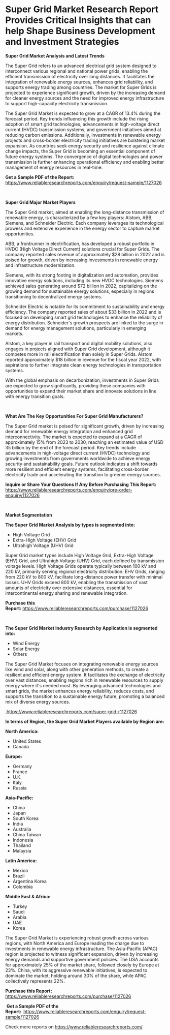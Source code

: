 <p><h1>Super Grid Market Research Report Provides Critical Insights that can help Shape Business Development and Investment Strategies</h1></p><p><strong>Super Grid Market Analysis and Latest Trends</strong></p>
<p><p>The Super Grid refers to an advanced electrical grid system designed to interconnect various regional and national power grids, enabling the efficient transmission of electricity over long distances. It facilitates the integration of renewable energy sources, enhances grid reliability, and supports energy trading among countries. The market for Super Grids is projected to experience significant growth, driven by the increasing demand for cleaner energy sources and the need for improved energy infrastructure to support high-capacity electricity transmission.</p><p>The Super Grid Market is expected to grow at a CAGR of 13.4% during the forecast period. Key trends influencing this growth include the rising adoption of smart grid technologies, advancements in high-voltage direct current (HVDC) transmission systems, and government initiatives aimed at reducing carbon emissions. Additionally, investments in renewable energy projects and cross-border electricity trading initiatives are bolstering market expansion. As countries seek energy security and resilience against climate change impacts, the Super Grid is becoming an essential component of future energy systems. The convergence of digital technologies and power transmission is further enhancing operational efficiency and enabling better management of energy resources in real-time.</p></p>
<p><strong>Get a Sample PDF of the Report:&nbsp;</strong> <a href="https://www.reliableresearchreports.com/enquiry/request-sample/1127026?utm_campaign=3084&utm_medium=2&utm_source=Github&utm_content=ia&utm_term=08042025&utm_id=super-grid">https://www.reliableresearchreports.com/enquiry/request-sample/1127026</a></p>
<p>&nbsp;</p>
<p><strong>Super Grid Major Market Players</strong></p>
<p><p>The Super Grid market, aimed at enabling the long-distance transmission of renewable energy, is characterized by a few key players: Alstom, ABB, Siemens, and Schneider Electric. Each company leverages its technological prowess and extensive experience in the energy sector to capture market opportunities.</p><p>ABB, a frontrunner in electrification, has developed a robust portfolio in HVDC (High Voltage Direct Current) solutions crucial for Super Grids. The company reported sales revenue of approximately $28 billion in 2022 and is poised for growth, driven by increasing investments in renewable energy and infrastructure modernization.</p><p>Siemens, with its strong footing in digitalization and automation, provides innovative energy solutions, including its new HVDC technologies. Siemens achieved sales generating around $72 billion in 2022, capitalizing on the growing demand for sustainable energy solutions, especially in regions transitioning to decentralized energy systems.</p><p>Schneider Electric is notable for its commitment to sustainability and energy efficiency. The company reported sales of about $33 billion in 2022 and is focused on developing smart grid technologies to enhance the reliability of energy distribution. Schneider's growth prospects are linked to the surge in demand for energy management solutions, particularly in emerging markets.</p><p>Alstom, a key player in rail transport and digital mobility solutions, also engages in projects aligned with Super Grid development, although it competes more in rail electrification than solely in Super Grids. Alstom reported approximately $18 billion in revenue for the fiscal year 2022, with aspirations to further integrate clean energy technologies in transportation systems.</p><p>With the global emphasis on decarbonization, investments in Super Grids are expected to grow significantly, providing these companies with opportunities to expand their market share and innovate solutions in line with energy transition goals.</p></p>
<p>&nbsp;</p>
<p><strong>What Are The Key Opportunities For Super Grid Manufacturers?</strong></p>
<p><p>The Super Grid market is poised for significant growth, driven by increasing demand for renewable energy integration and enhanced grid interconnectivity. The market is expected to expand at a CAGR of approximately 15% from 2023 to 2030, reaching an estimated value of USD 35 billion by the end of the forecast period. Key trends include advancements in high-voltage direct current (HVDC) technology and growing investments from governments worldwide to achieve energy security and sustainability goals. Future outlook indicates a shift towards more resilient and efficient energy systems, facilitating cross-border electricity trade and accelerating the transition to greener energy sources.</p></p>
<p><strong>Inquire or Share Your Questions If Any Before Purchasing This Report:</strong> <a href="https://www.reliableresearchreports.com/enquiry/pre-order-enquiry/1127026?utm_campaign=3084&utm_medium=2&utm_source=Github&utm_content=ia&utm_term=08042025&utm_id=super-grid">https://www.reliableresearchreports.com/enquiry/pre-order-enquiry/1127026</a></p>
<p>&nbsp;</p>
<p><strong>Market Segmentation</strong></p>
<p><strong>The Super Grid Market Analysis by types is segmented into:</strong></p>
<p><ul><li>High Voltage Grid</li><li>Extra-High Voltage (EHV) Grid</li><li>Ultrahigh Voltage (UHV) Grid</li></ul></p>
<p><p>Super Grid market types include High Voltage Grid, Extra-High Voltage (EHV) Grid, and Ultrahigh Voltage (UHV) Grid, each defined by transmission voltage levels. High Voltage Grids operate typically between 100 kV and 220 kV, primarily serving regional electricity distribution. EHV Grids, ranging from 220 kV to 800 kV, facilitate long-distance power transfer with minimal losses. UHV Grids exceed 800 kV, enabling the transmission of vast amounts of electricity over extensive distances, essential for intercontinental energy sharing and renewable integration.</p></p>
<p><strong>Purchase this Report:&nbsp;</strong><a href="https://www.reliableresearchreports.com/purchase/1127026?utm_campaign=3084&utm_medium=2&utm_source=Github&utm_content=ia&utm_term=08042025&utm_id=super-grid">https://www.reliableresearchreports.com/purchase/1127026</a></p>
<p>&nbsp;</p>
<p><strong>The Super Grid Market Industry Research by Application is segmented into:</strong></p>
<p><ul><li>Wind Energy</li><li>Solar Energy</li><li>Others</li></ul></p>
<p><p>The Super Grid Market focuses on integrating renewable energy sources like wind and solar, along with other generation methods, to create a resilient and efficient energy system. It facilitates the exchange of electricity over vast distances, enabling regions rich in renewable resources to supply energy where it's needed most. By leveraging advanced technologies and smart grids, the market enhances energy reliability, reduces costs, and supports the transition to a sustainable energy future, promoting a balanced mix of diverse energy sources.</p></p>
<p><a href="https://www.reliableresearchreports.com/super-grid-r1127026?utm_campaign=3084&utm_medium=2&utm_source=Github&utm_content=ia&utm_term=08042025&utm_id=super-grid">&nbsp;https://www.reliableresearchreports.com/super-grid-r1127026</a></p>
<p><strong>In terms of Region, the Super Grid Market Players available by Region are:</strong></p>
<p>
    <p> <strong> North America: </strong>
        <ul>
            <li>United States</li>
            <li>Canada</li>
        </ul>
        </p> 
    <p> <strong> Europe: </strong>
        <ul>
            <li>Germany</li>
            <li>France</li>
            <li>U.K.</li>
            <li>Italy</li>
            <li>Russia</li>
        </ul>
        </p> 
    <p> <strong> Asia-Pacific: </strong>
        <ul>
            <li>China</li>
            <li>Japan</li>
            <li>South Korea</li>
            <li>India</li>
            <li>Australia</li>
            <li>China Taiwan</li>
            <li>Indonesia</li>
            <li>Thailand</li>
            <li>Malaysia</li>
        </ul>
        </p> 
    <p> <strong> Latin America: </strong>
        <ul>
            <li>Mexico</li>
            <li>Brazil</li>
            <li>Argentina Korea</li>
            <li>Colombia</li>
        </ul>
        </p> 
    <p> <strong> Middle East & Africa: </strong>
        <ul>
            <li>Turkey</li>
            <li>Saudi</li>
            <li>Arabia</li>
            <li>UAE</li>
            <li>Korea</li>
        </ul>
    </p>
    </p>
<p><p>The Super Grid Market is experiencing robust growth across various regions, with North America and Europe leading the charge due to investments in renewable energy infrastructure. The Asia-Pacific (APAC) region is projected to witness significant expansion, driven by increasing energy demands and supportive government policies. The USA accounts for approximately 25% of the market share, followed closely by Europe at 23%. China, with its aggressive renewable initiatives, is expected to dominate the market, holding around 30% of the share, while APAC collectively represents 22%.</p></p>
<p><strong>Purchase this Report: </strong><a href="https://www.reliableresearchreports.com/purchase/1127026?utm_campaign=3084&utm_medium=2&utm_source=Github&utm_content=ia&utm_term=08042025&utm_id=super-grid">https://www.reliableresearchreports.com/purchase/1127026</a></p>
<p>&nbsp;<strong>Get a Sample PDF of the Report:&nbsp;&nbsp;</strong><a href="https://www.reliableresearchreports.com/enquiry/request-sample/1127026?utm_campaign=3084&utm_medium=2&utm_source=Github&utm_content=ia&utm_term=08042025&utm_id=super-grid">https://www.reliableresearchreports.com/enquiry/request-sample/1127026</a></p>
<p><strong></strong></p>
<p>Check more reports on <a href="https://www.reliableresearchreports.com/?utm_campaign=3084&utm_medium=2&utm_source=Github&utm_content=ia&utm_term=08042025&utm_id=super-grid">https://www.reliableresearchreports.com/</a></p>
